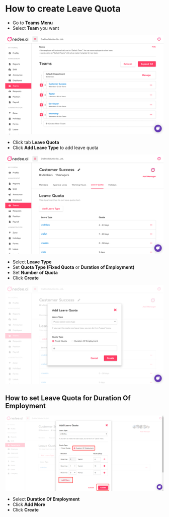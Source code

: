 # How to create Leave Quota

* Go to **Teams Menu**
* Select **Team** you want

![](../.gitbook/assets/app.onedee.ai_en_position-laptop-with-mdpi-screen-19-%20%281%29.png)

* Click tab **Leave Quota**
* Click **Add Leave Type** to add leave quota

![](../.gitbook/assets/app.onedee.ai_en_position-laptop-with-mdpi-screen-20-.png)

* Select **Leave Type**
* Set **Quota Type \(Fixed Quota** or **Duration of Employment\)**
* Set **Number of Quota**
* Click **Create**

![](../.gitbook/assets/app.onedee.ai_en_position-laptop-with-mdpi-screen-21-.png)

## How to set Leave Quota for Duration Of Employment

![](../.gitbook/assets/screenshot_10.png)

* Select **Duration Of Employment**
* Click **Add More**
* Click **Create**

